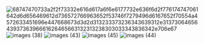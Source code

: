 
![68747470733a2f2f73332e616d617a6f6e6177732e636f6d2f776174747061642d6d656469612d736572766963652f53746f7279496d6167652f70554a4572633451696e447668673d3d2d313233373236343639312e313730646564393736396661626465663132313238303033343836342e706e67](https://github.com/user-attachments/assets/44b1554b-9f2e-44dc-aaa4-51b470b9e648)
![images (38)](https://github.com/user-attachments/assets/1f910b74-2b20-41f6-aa58-0e30e6251a2c)
![images (43)](https://github.com/user-attachments/assets/19682175-e406-47d1-b48b-626f1d3e9b5a)
![images (45)](https://github.com/user-attachments/assets/8849f4f9-44e8-4845-a7f8-646bda9efab5)
![images (44)](https://github.com/user-attachments/assets/321f95fc-8e27-4b31-9a8c-9c18ce57a5e3)
